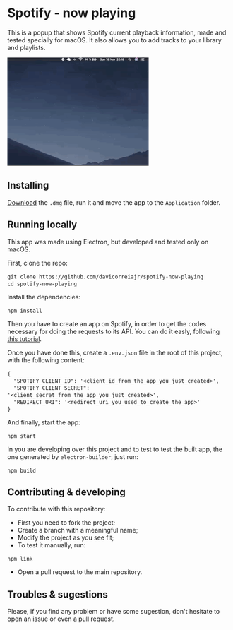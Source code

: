 # Spotify - now playing

This is a popup that shows Spotify current playback information, made and tested specially for macOS. It also allows you to add tracks to your library and playlists.

![](spotify-now-playing.gif)

## Installing

<a href="Spotify - now playing-0.1.0.dmg" download>Download</a> the `.dmg` file, run it and move the app to the `Application` folder.

## Running locally

This app was made using Electron, but developed and tested only on macOS.

First, clone the repo:
```
git clone https://github.com/davicorreiajr/spotify-now-playing
cd spotify-now-playing
```

Install the dependencies:
```
npm install
```
Then you have to create an app on Spotify, in order to get the codes necessary for doing the requests to its API. You can do it easly, following [this tutorial](https://developer.spotify.com/documentation/general/guides/app-settings/#register-your-app).

Once you have done this, create a `.env.json` file in the root of this project, with the following content:
```
{
  "SPOTIFY_CLIENT_ID": '<client_id_from_the_app_you_just_created>',
  "SPOTIFY_CLIENT_SECRET": '<client_secret_from_the_app_you_just_created>',
  "REDIRECT_URI": '<redirect_uri_you_used_to_create_the_app>'
}
```

And finally, start the app:
```
npm start
```

In you are developing over this project and to test to test the built app, the one generated by `electron-builder`, just run:
```
npm build
```

## Contributing & developing

To contribute with this repository:
 - First you need to fork the project;
 - Create a branch with a meaningful name;
 - Modify the project as you see fit;
 - To test it manually, run:
 ```
 npm link
 ```
 - Open a pull request to the main repository.


## Troubles & sugestions

Please, if you find any problem or have some sugestion, don't hesitate to open an issue or even a pull request.
